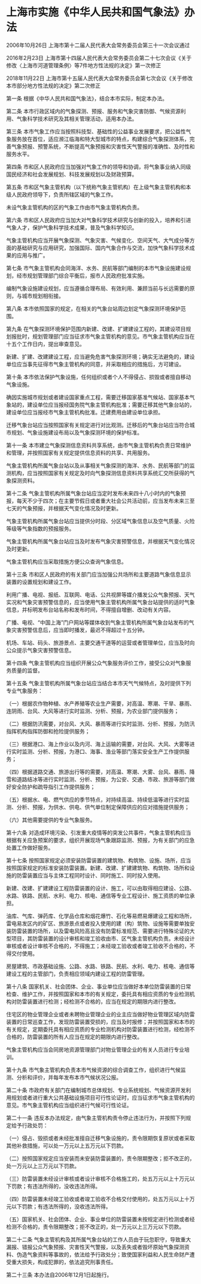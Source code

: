 # 上海市实施《中华人民共和国气象法》办法

2006年10月26日 上海市第十二届人民代表大会常务委员会第三十一次会议通过

2016年2月23日 上海市第十四届人民代表大会常务委员会第二十七次会议《关于修改〈上海市河道管理条例〉等7件地方性法规的决定》第一次修正

2018年11月22日 上海市第十五届人民代表大会常务委员会第七次会议《关于修改本市部分地方性法规的决定》第二次修正

<!-- INFO END -->

第一条 根据《中华人民共和国气象法》，结合本市实际，制定本办法。

第二条 本市行政区域内的气象探测、预报、服务和气象灾害防御、气候资源利用、气象科学技术研究及其相关管理活动，适用本办法。

第三条 本市气象工作应当按照科技型、基础性的公益事业发展要求，把公益性气象服务放在首位，适应濒江临海和特大型城市的特点，构建综合气象探测体系，完善气象预报、预警系统，不断提高气象预报和灾害性天气警报的准确性、及时性和服务水平。

第四条 市和区人民政府应当加强对气象工作的领导和协调，将气象事业纳入同级国民经济和社会发展规划、科技发展规划以及财政预算。

第五条 市和区气象主管机构（以下统称气象主管机构）在上级气象主管机构和本级人民政府领导下，负责所辖区域的气象工作。

未设气象主管机构的区的气象工作由市气象主管机构负责。

第六条 市和区人民政府应当加大对气象科学技术研究与创新的投入，培养和引进气象人才，保护气象科学技术成果，普及气象科学知识。

气象主管机构应当开展气象探测、气象灾害、气候变化、空间天气、大气成分等方面的基础研究与应用研究，加强国际、国内气象合作与交流，加快气象科学技术成果的应用与推广。

第七条 市气象主管机构会同海洋、水务、民航等部门编制的本市气象设施建设规划，经市规划管理部门综合平衡后，报市人民政府批准实施。

编制气象设施建设规划，应当遵循合理布局、有效利用、兼顾当前与长远需要的原则，与城市规划相衔接。

第八条 本市依照国家的规定，在相关的气象台站周边划定气象探测环境保护范围。

第九条 在气象探测环境保护范围内新建、改建、扩建建设工程的，其建设项目规划报批时，规划管理部门应当征求市气象主管机构的意见。市气象主管机构应当在十五个工作日内，提出审查意见。

新建、扩建、改建建设工程，应当避免危害气象探测环境；确实无法避免的，建设单位应当事先征得市气象主管机构的同意，并采取相应的措施后，方可建设。

第十条 本市依法保护气象设施，任何组织或者个人不得侵占、损毁或者擅自移动气象设施。

确因实施城市规划或者建设国家重点工程，需要迁移国家基准气候站、国家基本气象站的，建设单位应当报经国务院气象主管机构批准；需要迁移其他气象台站的，建设单位应当报经市气象主管机构批准。迁建费用由建设单位承担。

迁移气象台站应当按照国家有关规定进行对比观测。迁移后的气象台站应当符合城市规划、气象设施建设布局以及气象探测环境的保护标准。

第十一条 本市建立气象探测信息资料共享系统，由市气象主管机构负责日常维护和管理，并按照国家有关规定提供信息资料的共享、共用服务。

气象主管机构所属气象台站以及从事相关气象探测的海洋、水务、民航等部门的监测机构，应当按照国家有关规定及时向气象探测信息资料共享系统汇交所获得的气象探测资料。

第十二条 气象主管机构所属气象台站应当定时发布未来四十八小时内的气象预报，每天不少于四次；在主要节假日或者重大社会公共活动前，应当发布未来三至七天的气象预报，并根据天气变化情况及时更新。

气象主管机构所属气象台站应当提供分时段、分区域气象信息以及空气质量、火险等级等气象指数的预报服务。

气象主管机构所属气象台站应当及时发布气象灾害预警信息，并根据天气变化情况及时更新。

气象主管机构应当采取措施方便公众查询气象信息。

第十三条 市和区人民政府的有关部门应当加强公共场所和主要道路气象信息显示装置的设置规划和建设工作。

利用广播、电视、报纸、互联网、电话、公共视屏等媒介播发公众气象预报、天气实况和气象灾害预警信息的，应当使用气象主管机构所属气象台站提供的适时气象信息，并标明发布台站名称和发布时间，不得擅自增删、改动有关内容。

广播、电视、“中国上海”门户网站等媒体收到气象主管机构所属气象台站发布的气象灾害预警信息后，应当即时播发，最迟不得超过十五分钟。

机场、车站、码头、旅游景点、主要交通干道等的运营或者管理单位，应当及时向公众提示气象灾害预警信息。

第十四条 气象主管机构应当组织开展公众气象服务评价工作，接受公众对气象服务质量的监督。

第十五条 气象主管机构所属气象台站应当结合本市天气气候特点，及时提供下列专业气象服务：

（一）根据农作物种植、水产养殖等农业生产需要，对高温、寒潮、干旱、暴雨、连阴雨、台风、大风等进行实时监测、分析、预报，为农业部门提供服务；

（二）根据防汛需要，对台风、大风、暴雨等进行实时监测、分析、预报，为防汛指挥机构指挥防御和抢险提供服务；

（三）根据港口、海上作业以及内河、海上运输的需要，对台风、大风、大雾等进行实时监测、分析、预报，为港口、海事、渔业等部门落实安全生产工作提供服务；

（四）根据道路交通、旅游出行等的需要，对高温、寒潮、大雾、台风、暴雨、降雪和道路结冰等进行实时监测、分析、预报，为公安、交通、市政、旅游等部门做好安全防护和疏导指引工作提供服务；

（五）根据水、电、燃气供应的季节特点，对持续高温、持续低温等进行实时监测、分析、预报，为供水、供电、供气单位制定保障供应的应对措施提供服务；

（六）其他需要提供的专业气象服务。

第十六条 对造成环境污染、引发重大疫情等的突发公共事件，气象主管机构应当根据有关应急预案的要求，组织开展现场气象跟踪监测、预报，为有关部门的应急处置工作做好服务。

第十七条 按照国家规定必须安装防雷装置的建筑物、构筑物、设施、场所，应当按照国家规定的标准安装防雷装置。新建、改建、扩建建筑物、构筑物、场所和设施的防雷装置应当与主体工程同时设计、同时施工、同时投入使用。

新建、改建、扩建建设工程防雷装置的设计、施工，可以由取得相应建设、公路、水路、铁路、民航、水利、电力、核电、通信等专业工程设计、施工资质的单位承担。

油库、气库、弹药库、化学品仓库和烟花爆竹、石化等易燃易爆建设工程和场所，雷电易发区内的矿区、旅游景点或者投入使用的建（构）筑物、设施等需要单独安装防雷装置的场所，以及雷电风险高且没有防雷标准规范、需要进行特殊论证的大型项目，其防雷装置的设计审核和竣工验收由市、区气象主管机构负责。未经设计审核或者设计审核不合格的，不得施工；未经竣工验收或者竣工验收不合格的，不得交付使用。

房屋建筑、市政基础设施、公路、水路、铁路、民航、水利、电力、核电、通信等建设工程的主管部门，负责相应领域内建设工程的防雷管理。

第十八条 国家机关、社会团体、企业、事业单位应当做好本单位防雷装置的日常检查、维护工作，并按照国家和本市的有关规定，委托具有相应资质的专业检测机构对防雷装置进行检测；经检测不合格的，应当在规定的期限内进行整改。

住宅区的物业管理企业或者未聘物业管理企业的业主应当做好物业管理区域内防雷装置的日常巡查工作，发现防雷装置受损的，应当及时报修；并按照国家和本市的有关规定，定期委托具有相应资质的专业检测机构对防雷装置进行检测，经检测不合格的，防雷装置的所有人应当在规定的期限内进行整改。

气象主管机构应当会同房地资源管理部门对物业管理企业的有关人员进行专业培训。

第十九条 市气象主管机构负责本市气候资源的综合调查工作，组织进行气候监测、分析和评价，并每年发布本市气候状况公报。

第二十条 市政府有关部门在编制城市总体规划、专业系统规划、气候资源开发利用规划或者进行重大公共基础设施项目可行性论证时，应当征求市气象主管机构的意见。市气象主管机构应当组织进行气候可行性论证。

第二十一条 违反本办法规定，由气象主管机构责令停止违法行为，并按照下列规定给予行政处罚：

（一）侵占、毁损或者未经批准擅自迁移气象设施的，责令限期恢复原状或者采取其他补救措施，可以处一万元以上五万元以下罚款。

（二）按照国家规定应当安装而未安装防雷装置的，责令限期整改；拒不改正的，处一万元以上三万元以下罚款。

（三）防雷装置未经设计审核或者设计审核不合格施工的，处五万元以上十万元以下罚款；有违法所得的，没收违法所得。

（四）防雷装置未经竣工验收或者竣工验收不合格交付使用的，处五万元以上十万元以下罚款；有违法所得的，没收违法所得。

（五）国家机关、社会团体、企业、事业单位的防雷装置未按规定进行检测或者经检测不合格的，责令限期整改；拒不改正的，处一万元以上三万元以下罚款。

第二十二条 气象主管机构及其所属气象台站的工作人员由于玩忽职守，导致重大漏报、错报公众气象预报、灾害性天气警报，以及丢失或者毁坏原始气象探测资料、伪造气象资料等事故的，依法给予行政处分；致使国家利益和人民生命财产遭受重大损失，构成犯罪的，依法追究刑事责任。

第二十三条 本办法自2006年12月1日起施行。

